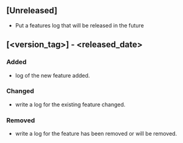 ## [Unreleased]
- Put a features log that will be released in the future

## [<version_tag>] - <released_date>
### Added
- log of the new feature added.

### Changed
- write a log for the existing feature changed.

### Removed
- write a log for the feature has been removed or will be removed.